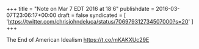 +++
title = "Note on Mar 7 EDT 2016 at 18:6"
publishdate = 2016-03-07T23:06:17+00:00
draft = false
syndicated = [ 'https://twitter.com/chrisjohndeluca/status/706979312734507000?s=20' ]
+++

The End of American Idealism https://t.co/mKAKXUc29E
